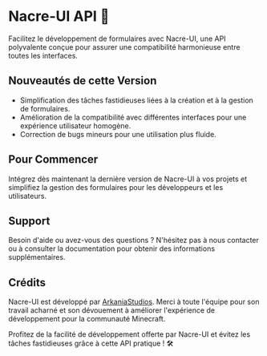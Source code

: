 # Nacre-UI API 📝

Facilitez le développement de formulaires avec Nacre-UI, une API polyvalente conçue pour assurer une compatibilité harmonieuse entre toutes les interfaces.

## Nouveautés de cette Version

- Simplification des tâches fastidieuses liées à la création et à la gestion de formulaires.
- Amélioration de la compatibilité avec différentes interfaces pour une expérience utilisateur homogène.
- Correction de bugs mineurs pour une utilisation plus fluide.

## Pour Commencer

Intégrez dès maintenant la dernière version de Nacre-UI à vos projets et simplifiez la gestion des formulaires pour les développeurs et les utilisateurs.

## Support

Besoin d'aide ou avez-vous des questions ? N'hésitez pas à nous contacter ou à consulter la documentation pour obtenir des informations supplémentaires.

## Crédits

Nacre-UI est développé par [ArkaniaStudios](https://arkaniastudios.com). Merci à toute l'équipe pour son travail acharné et son dévouement à améliorer l'expérience de développement pour la communauté Minecraft.

Profitez de la facilité de développement offerte par Nacre-UI et évitez les tâches fastidieuses grâce à cette API pratique ! 🛠️
